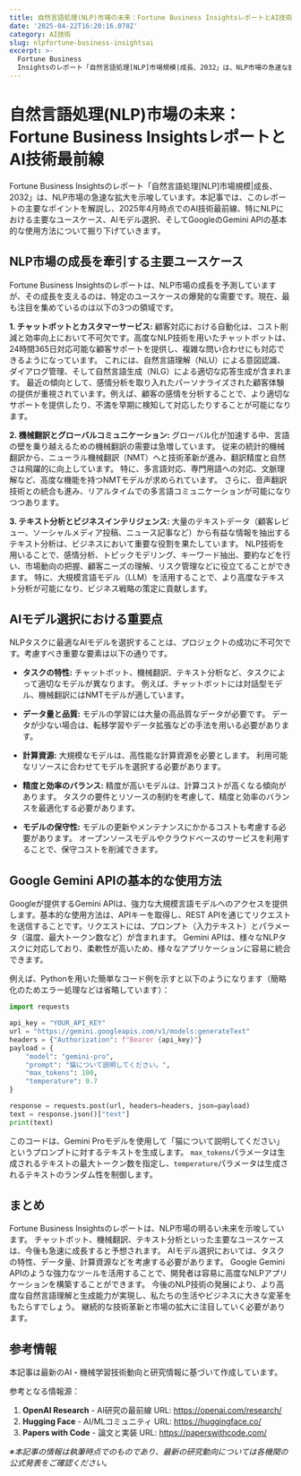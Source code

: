 ```yaml
---
title: 自然言語処理(NLP)市場の未来：Fortune Business InsightsレポートとAI技術最前線
date: '2025-04-22T16:20:16.078Z'
category: AI技術
slug: nlpfortune-business-insightsai
excerpt: >-
  Fortune Business
  Insightsのレポート「自然言語処理[NLP]市場規模|成長、2032」は、NLP市場の急速な拡大を示唆しています。本記事では、このレポートの主要なポイントを解説し、2025年4月時点でのAI技術最前線、特にNLPにおける主要なユースケース、AIモデル選択、そし...
---
```


# 自然言語処理(NLP)市場の未来：Fortune Business InsightsレポートとAI技術最前線

Fortune Business Insightsのレポート「自然言語処理[NLP]市場規模|成長、2032」は、NLP市場の急速な拡大を示唆しています。本記事では、このレポートの主要なポイントを解説し、2025年4月時点でのAI技術最前線、特にNLPにおける主要なユースケース、AIモデル選択、そしてGoogleのGemini APIの基本的な使用方法について掘り下げていきます。


## NLP市場の成長を牽引する主要ユースケース

Fortune Business Insightsのレポートは、NLP市場の成長を予測していますが、その成長を支えるのは、特定のユースケースの爆発的な需要です。現在、最も注目を集めているのは以下の3つの領域です。

**1. チャットボットとカスタマーサービス:**  顧客対応における自動化は、コスト削減と効率向上において不可欠です。高度なNLP技術を用いたチャットボットは、24時間365日対応可能な顧客サポートを提供し、複雑な問い合わせにも対応できるようになっています。  これには、自然言語理解（NLU）による意図認識、ダイアログ管理、そして自然言語生成（NLG）による適切な応答生成が含まれます。  最近の傾向として、感情分析を取り入れたパーソナライズされた顧客体験の提供が重視されています。例えば、顧客の感情を分析することで、より適切なサポートを提供したり、不満を早期に検知して対応したりすることが可能になります。

**2. 機械翻訳とグローバルコミュニケーション:**  グローバル化が加速する中、言語の壁を乗り越えるための機械翻訳の需要は急増しています。  従来の統計的機械翻訳から、ニューラル機械翻訳（NMT）へと技術革新が進み、翻訳精度と自然さは飛躍的に向上しています。  特に、多言語対応、専門用語への対応、文脈理解など、高度な機能を持つNMTモデルが求められています。  さらに、音声翻訳技術との統合も進み、リアルタイムでの多言語コミュニケーションが可能になりつつあります。

**3. テキスト分析とビジネスインテリジェンス:**  大量のテキストデータ（顧客レビュー、ソーシャルメディア投稿、ニュース記事など）から有益な情報を抽出するテキスト分析は、ビジネスにおいて重要な役割を果たしています。  NLP技術を用いることで、感情分析、トピックモデリング、キーワード抽出、要約などを行い、市場動向の把握、顧客ニーズの理解、リスク管理などに役立てることができます。  特に、大規模言語モデル（LLM）を活用することで、より高度なテキスト分析が可能になり、ビジネス戦略の策定に貢献します。


## AIモデル選択における重要点

NLPタスクに最適なAIモデルを選択することは、プロジェクトの成功に不可欠です。考慮すべき重要な要素は以下の通りです。

* **タスクの特性:**  チャットボット、機械翻訳、テキスト分析など、タスクによって適切なモデルが異なります。  例えば、チャットボットには対話型モデル、機械翻訳にはNMTモデルが適しています。

* **データ量と品質:**  モデルの学習には大量の高品質なデータが必要です。  データが少ない場合は、転移学習やデータ拡張などの手法を用いる必要があります。

* **計算資源:**  大規模なモデルは、高性能な計算資源を必要とします。  利用可能なリソースに合わせてモデルを選択する必要があります。

* **精度と効率のバランス:**  精度が高いモデルは、計算コストが高くなる傾向があります。  タスクの要件とリソースの制約を考慮して、精度と効率のバランスを最適化する必要があります。

* **モデルの保守性:**  モデルの更新やメンテナンスにかかるコストも考慮する必要があります。  オープンソースモデルやクラウドベースのサービスを利用することで、保守コストを削減できます。


## Google Gemini APIの基本的な使用方法

Googleが提供するGemini APIは、強力な大規模言語モデルへのアクセスを提供します。基本的な使用方法は、APIキーを取得し、REST APIを通じてリクエストを送信することです。リクエストには、プロンプト（入力テキスト）とパラメータ（温度、最大トークン数など）が含まれます。  Gemini APIは、様々なNLPタスクに対応しており、柔軟性が高いため、様々なアプリケーションに容易に統合できます。

例えば、Pythonを用いた簡単なコード例を示すと以下のようになります（簡略化のためエラー処理などは省略しています）：

```python
import requests

api_key = "YOUR_API_KEY"
url = "https://gemini.googleapis.com/v1/models:generateText"
headers = {"Authorization": f"Bearer {api_key}"}
payload = {
    "model": "gemini-pro",
    "prompt": "猫について説明してください。",
    "max_tokens": 100,
    "temperature": 0.7
}

response = requests.post(url, headers=headers, json=payload)
text = response.json()["text"]
print(text)
```

このコードは、Gemini Proモデルを使用して「猫について説明してください」というプロンプトに対するテキストを生成します。  `max_tokens`パラメータは生成されるテキストの最大トークン数を指定し、`temperature`パラメータは生成されるテキストのランダム性を制御します。


## まとめ

Fortune Business Insightsのレポートは、NLP市場の明るい未来を示唆しています。  チャットボット、機械翻訳、テキスト分析といった主要なユースケースは、今後も急速に成長すると予想されます。  AIモデル選択においては、タスクの特性、データ量、計算資源などを考慮する必要があります。  Google Gemini APIのような強力なツールを活用することで、開発者は容易に高度なNLPアプリケーションを構築することができます。  今後のNLP技術の発展により、より高度な自然言語理解と生成能力が実現し、私たちの生活やビジネスに大きな変革をもたらすでしょう。  継続的な技術革新と市場の拡大に注目していく必要があります。


## 参考情報

本記事は最新のAI・機械学習技術動向と研究情報に基づいて作成しています。

参考となる情報源：
1. **OpenAI Research** - AI研究の最前線
   URL: https://openai.com/research/
2. **Hugging Face** - AI/MLコミュニティ
   URL: https://huggingface.co/
3. **Papers with Code** - 論文と実装
   URL: https://paperswithcode.com/

*※本記事の情報は執筆時点でのものであり、最新の研究動向については各機関の公式発表をご確認ください。*
